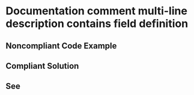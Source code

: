 # Documentation comment multi-line description contains field definition

## Noncompliant Code Example

## Compliant Solution

## See

